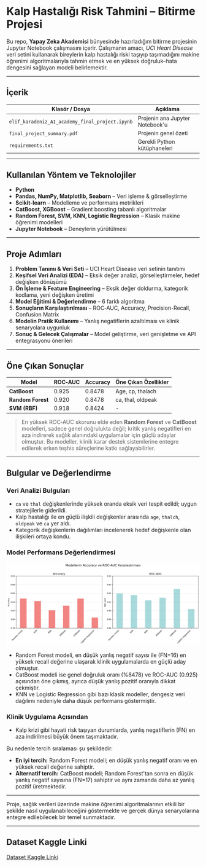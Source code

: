 # Kalp Hastalığı Risk Tahmini – Bitirme Projesi

Bu repo, **Yapay Zeka Akademisi** bünyesinde hazırladığım bitirme projesinin Jupyter Notebook çalışmasını içerir. Çalışmanın amacı, *UCI Heart Disease* veri setini kullanarak bireylerin kalp hastalığı riski taşıyıp taşımadığını makine öğrenimi algoritmalarıyla tahmin etmek ve en yüksek doğruluk–hata dengesini sağlayan modeli belirlemektir.

---

## İçerik

| Klasör / Dosya                                       | Açıklama                        |
| --------------------------------------------------- | ------------------------------ |
| `elif_karadeniz_AI_academy_final_project.ipynb` | Projenin ana Jupyter Notebook'u |
| `final_project_summary.pdf`                 | Projenin genel özeti            |
| `requirements.txt`                                   | Gerekli Python kütüphaneleri   |

---

## Kullanılan Yöntem ve Teknolojiler

- **Python**  
- **Pandas, NumPy, Matplotlib, Seaborn** – Veri işleme & görselleştirme  
- **Scikit-learn** – Modelleme ve performans metrikleri  
- **CatBoost, XGBoost** – Gradient boosting tabanlı algoritmalar  
- **Random Forest, SVM, KNN, Logistic Regression** – Klasik makine öğrenimi modelleri  
- **Jupyter Notebook** – Deneylerin yürütülmesi  

---

## Proje Adımları

1. **Problem Tanımı & Veri Seti** – UCI Heart Disease veri setinin tanıtımı  
2. **Keşifsel Veri Analizi (EDA)** – Eksik değer analizi, görselleştirmeler, hedef değişken dönüşümü  
3. **Ön İşleme & Feature Engineering** – Eksik değer doldurma, kategorik kodlama, yeni değişken üretimi  
4. **Model Eğitimi & Değerlendirme** – 6 farklı algoritma
5. **Sonuçların Karşılaştırılması** – ROC‑AUC, Accuracy, Precision-Recall, Confusion Matrix  
6. **Modelin Pratik Kullanımı** – Yanlış negatiflerin azaltılması ve klinik senaryolara uygunluk  
7. **Sonuç & Gelecek Çalışmalar** – Model geliştirme, veri genişletme ve API entegrasyonu önerileri  

---

## Öne Çıkan Sonuçlar

| Model          | ROC‑AUC | Accuracy | Öne Çıkan Özellikler     |
| -------------- | ------- | -------- | ----------------------- |
| **CatBoost**   | 0.925   | 0.8478   | Age, cp, thalach        |
| **Random Forest** | 0.920 | 0.8478   | ca, thal, oldpeak       |
| **SVM (RBF)**  | 0.918   | 0.8424   | -                       |

> En yüksek ROC‑AUC skorunu elde eden **Random Forest** ve **CatBoost** modelleri, sadece genel doğrulukta değil; kritik yanlış negatifleri en aza indirerek sağlık alanındaki uygulamalar için güçlü adaylar olmuştur. Bu modeller, klinik karar destek sistemlerine entegre edilerek erken teşhis süreçlerine katkı sağlayabilirler.

---

## Bulgular ve Değerlendirme

### Veri Analizi Bulguları

- `ca` ve `thal` değişkenlerinde yüksek oranda eksik veri tespit edildi; uygun stratejilerle giderildi.  
- Kalp hastalığı ile en güçlü ilişkili değişkenler arasında `age`, `thalch`, `oldpeak` ve `ca` yer aldı.  
- Kategorik değişkenlerin dağılımları incelenerek hedef değişkenle olan ilişkileri ortaya kondu.

### Model Performans Değerlendirmesi

![Model Performans: Accuracy ve ROC-AUC](performance.png)

- Random Forest modeli, en düşük yanlış negatif sayısı ile (FN=16) en yüksek recall değerine ulaşarak klinik uygulamalarda en güçlü aday olmuştur.  
- CatBoost modeli ise genel doğruluk oranı (%8478) ve ROC-AUC (0.925) açısından öne çıkmış, ayrıca düşük yanlış pozitif oranıyla dikkat çekmiştir.  
- KNN ve Logistic Regression gibi bazı klasik modeller, dengesiz veri dağılımı nedeniyle daha düşük performans göstermiştir.

### Klinik Uygulama Açısından

- Kalp krizi gibi hayati risk taşıyan durumlarda, yanlış negatiflerin (FN) en aza indirilmesi büyük önem taşımaktadır.

Bu nedenle tercih sıralaması şu şekildedir:

- **En iyi tercih:** Random Forest modeli; en düşük yanlış negatif oranı ve en yüksek recall değerine sahiptir.  
- **Alternatif tercih:** CatBoost modeli; Random Forest'tan sonra en düşük yanlış negatif sayısına (FN=17) sahiptir ve aynı zamanda daha az yanlış pozitif üretmektedir.

---

Proje, sağlık verileri üzerinde makine öğrenimi algoritmalarının etkili bir şekilde nasıl uygulanabileceğini göstermekte ve gerçek dünya senaryolarına entegre edilebilecek bir temel sunmaktadır.

---

## Dataset Kaggle Linki

[Dataset Kaggle Linki](https://www.kaggle.com/datasets/redwankarimsony/heart-disease-data)

